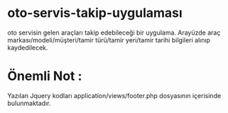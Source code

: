 # oto-servis-takip-uygulaması
oto servisin gelen araçları takip edebileceği bir uygulama. Arayüzde araç markası/modeli/müşteri/tamir türü/tamir yeri/tamir tarihi bilgileri alınıp kaydedilecek.
# Önemli Not : 
Yazılan Jquery kodları application/views/footer.php  dosyasının içerisinde bulunmaktadır.




